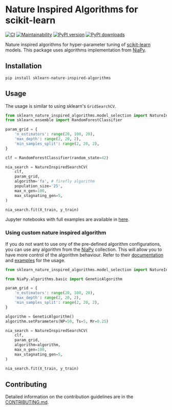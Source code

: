 # Nature Inspired Algorithms for scikit-learn

[![CI](https://github.com/timzatko/Sklearn-Nature-Inspired-Algorithms/workflows/CI/badge.svg?branch=master)](https://github.com/timzatko/Sklearn-Nature-Inspired-Algorithms/actions?query=workflow:CI+branch:master)
[![Maintainability](https://api.codeclimate.com/v1/badges/ed99e5c765bf5c95d716/maintainability)](https://codeclimate.com/github/timzatko/Sklearn-Nature-Inspired-Algorithms/maintainability)
[![PyPI version](https://badge.fury.io/py/sklearn-nature-inspired-algorithms.svg)](https://pypi.org/project/sklearn-nature-inspired-algorithms/)
[![PyPI downloads](https://img.shields.io/pypi/dm/sklearn-nature-inspired-algorithms)](https://pypi.org/project/sklearn-nature-inspired-algorithms/)
 
Nature inspired algorithms for hyper-parameter tuning of [scikit-learn](https://github.com/scikit-learn/scikit-learn) models. This package uses algorithms implementation from [NiaPy](https://github.com/NiaOrg/NiaPy). 

## Installation

```shell script
pip install sklearn-nature-inspired-algorithms
```

## Usage

The usage is similar to using sklearn's `GridSearchCV`.

```python
from sklearn_nature_inspired_algorithms.model_selection import NatureInspiredSearchCV
from sklearn.ensemble import RandomForestClassifier

param_grid = { 
    'n_estimators': range(20, 100, 20), 
    'max_depth': range(2, 20, 2),
    'min_samples_split': range(2, 20, 2), 
}

clf = RandomForestClassifier(random_state=42)

nia_search = NatureInspiredSearchCV(
    clf,
    param_grid,
    algorithm='fa', # firefly algorithm
    population_size='25',
    max_n_gen=100,
    max_stagnating_gen=5,
)

nia_search.fit(X_train, y_train)
```

Jupyter notebooks with full examples are available in [here](examples/notebooks).

### Using custom nature inspired algorithm

If you do not want to use ony of the pre-defined algorithm configurations, you can use any algorithm from the  [NiaPy](https://github.com/NiaOrg/NiaPy) collection.
This will allow you to have more control of the algorithm behaviour. 
Refer to their [documentation](https://niapy.readthedocs.io/en/latest/) and [examples](https://github.com/NiaOrg/NiaPy/tree/master/examples) for the usage. 

```python
from sklearn_nature_inspired_algorithms.model_selection import NatureInspiredSearchCV

from NiaPy.algorithms.basic import GeneticAlgorithm

param_grid = { 
    'n_estimators': range(20, 100, 20), 
    'max_depth': range(2, 20, 2),
    'min_samples_split': range(2, 20, 2), 
}

algorithm = GeneticAlgorithm()
algorithm.setParameters(NP=50, Ts=5, Mr=0.25)

nia_search = NatureInspiredSearchCV(
    clf,
    param_grid,
    algorithm=algorithm,
    max_n_gen=100,
    max_stagnating_gen=5,
)

nia_search.fit(X_train, y_train)
```

## Contributing 

Detailed information on the contribution guidelines are in the [CONTRIBUTING.md](./CONTRIBUTING.md).
